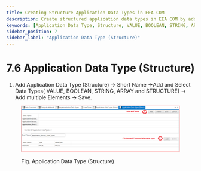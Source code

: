 ```yaml
---
title: Creating Structure Application Data Types in EEA COM
description: Create structured application data types in EEA COM by adding elements with VALUE, BOOLEAN, STRING, ARRAY, and STRUCTURE types to define complex data structures for ECU configurations.
keywords: [Application Data Type, Structure, VALUE, BOOLEAN, STRING, ARRAY, EEA COM, ECU Configuration, Data Type Definition]
sidebar_position: 7
sidebar_label: "Application Data Type (Structure)"
---
```


# 7.6 Application Data Type (Structure)

1. Add Application Data Type (Structure) → Short Name →Add and Select Data Types( VALUE, BOOLEAN, STRING, ARRAY and STRUCTURE) → Add multiple Elements → Save.

<div class="text--center">

<figure>

![Application Data Type (Structure)](../assets/image58.webp "- Application Data Type (Structure)")
<figcaption>Fig. Application Data Type (Structure)</figcaption>
</figure>
</div>